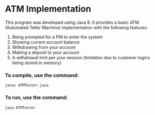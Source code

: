 # ATM Implementation

This program was developed using Java 8. It provides a basic ATM (Automated Teller Machine) implementation with the following features:

1) Being prompted for a PIN to enter the system
2) Showing current account balance
3) Withdrawing from your account
4) Making a deposit to your account
5) A withdrawal limit per your session (limitation due to customer logins being stored in memory)

### To compile, use the command:

`javac ATMTester.java`

### To run, use the command:

`java ATMTester`
